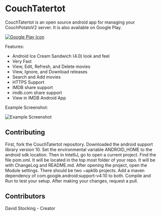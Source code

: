 CouchTatertot
=============

CouchTatertot is an open source android app for managing your CouchPotatoV2 server. It is also available on Google Play.

[![Google Play Icon](http://www.android.com/images/brand/android_app_on_play_logo_large.png)](http://play.google.com/store/apps/details?id=org.couchtatertot)

Features:
* Android Ice Cream Sandwich (4.0) look and feel
* Very Fast
* View, Edit, Refresh, and Delete movies
* View, Ignore, and Download releases
* Search and Add movies
* HTTPS Support
* IMDB share support
* imdb.com share support
* View in IMDB Android App

Example Screenshot:

![Example Screenshot](https://github.com/Buttink/couch-tatertot/wiki/Screenshots/couchtatertot-wanted.png)

## Contributing

First, fork the CouchTatertot repository. Downloaded the android support library version 10. Set the environmental
variable ANDROID_HOME to the android sdk location. Then in IntelliJ, go to open a current project. Find the file
pom.xml. It will be located in the top most folder of your repo. It will be with ChangeLog and README.md. After opening
the project, open the Module settings. There should be two ~apklib projects. Add a maven dependency of
com.google.android:support-v4:10 to both. Compile and Run to test your setup. After making your changes, request a pull.

## Contributors

David Stocking - Creator
